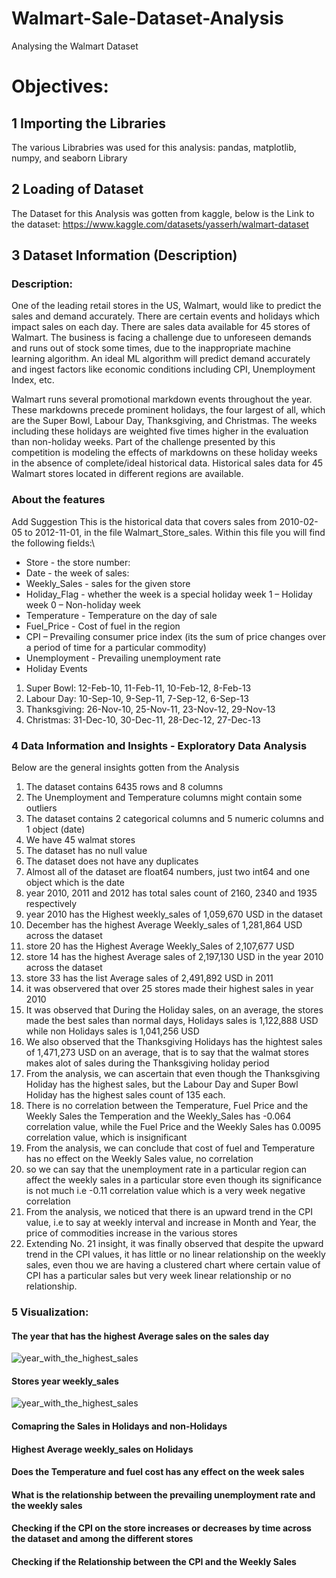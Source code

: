 # Walmart-Sale-Dataset-Analysis
Analysing the Walmart Dataset
# Objectives:
## 1 Importing the Libraries
The various Librabries was used for this analysis:
pandas, matplotlib, numpy, and seaborn Library

## 2 Loading of Dataset
The Dataset for this Analysis was gotten from kaggle, below is the Link to the dataset:
https://www.kaggle.com/datasets/yasserh/walmart-dataset

## 3 Dataset Information (Description)
### Description:
One of the leading retail stores in the US, Walmart, would like to predict the sales and demand accurately. There are certain events and holidays which impact sales on each day. There are sales data available for 45 stores of Walmart. The business is facing a challenge due to unforeseen demands and runs out of stock some times, due to the inappropriate machine learning algorithm. An ideal ML algorithm will predict demand accurately and ingest factors like economic conditions including CPI, Unemployment Index, etc.

Walmart runs several promotional markdown events throughout the year. These markdowns precede prominent holidays, the four largest of all, which are the Super Bowl, Labour Day, Thanksgiving, and Christmas. The weeks including these holidays are weighted five times higher in the evaluation than non-holiday weeks. Part of the challenge presented by this competition is modeling the effects of markdowns on these holiday weeks in the absence of complete/ideal historical data. Historical sales data for 45 Walmart stores located in different regions are available.

### About the features
Add Suggestion This is the historical data that covers sales from 2010-02-05 to 2012-11-01, in the file Walmart_Store_sales. Within this file you will find the following fields:\

* Store - the store number: 
* Date - the week of sales: 
* Weekly_Sales - sales for the given store
* Holiday_Flag - whether the week is a special holiday week 1 – Holiday week 0 – Non-holiday week
* Temperature - Temperature on the day of sale
* Fuel_Price - Cost of fuel in the region
* CPI – Prevailing consumer price index (its the sum of price changes over a period of time for a particular commodity)
* Unemployment - Prevailing unemployment rate
* Holiday Events
1. Super Bowl: 12-Feb-10, 11-Feb-11, 10-Feb-12, 8-Feb-13
2. Labour Day: 10-Sep-10, 9-Sep-11, 7-Sep-12, 6-Sep-13
3. Thanksgiving: 26-Nov-10, 25-Nov-11, 23-Nov-12, 29-Nov-13
4. Christmas: 31-Dec-10, 30-Dec-11, 28-Dec-12, 27-Dec-13

### 4 Data Information and Insights - Exploratory Data Analysis
Below are the general insights gotten from the Analysis 
  1. The dataset contains 6435 rows and 8 columns
  2. The Unemployment and Temperature columns might contain some outliers
  3. The dataset contains 2 categorical columns and 5 numeric columns and 1 object (date)
  4. We have 45 walmat stores
  5. The dataset has no null value
  6. The dataset does not have any duplicates
  7. Almost all of the dataset are float64 numbers, just two int64 and one object which is the date
  8. year 2010, 2011 and 2012 has total sales count of 2160, 2340 and 1935 respectively
  9. year 2010 has the Highest weekly_sales of 1,059,670 USD in the dataset
  10. December has the highest Average Weekly_sales of 1,281,864 USD across the dataset
  11. store 20 has the Highest Average Weekly_Sales of 2,107,677 USD
  12. store 14 has the highest Average sales of 2,197,130 USD  in the year 2010 across the dataset
  13. store 33 has the list Average sales of 2,491,892 USD in 2011
  14. it was observered that over 25 stores made their highest sales in year 2010
  15. It was observed that During the Holiday sales, on an average, the stores made the best sales than normal days, Holidays sales is 1,122,888 USD while non Holidays sales is 1,041,256 USD
  16. We also observed that the Thanksgiving Holidays has the hightest sales of 1,471,273 USD on an average, that is to say that the walmat stores makes alot of sales during the Thanksgiving holiday period
  17. From the analysis, we can ascertain that even though the Thanksgiving Holiday has the highest sales, but the Labour Day and Super Bowl Holiday has the highest sales count of 135 each.
  18. There is no correlation between the Temperature, Fuel Price and the Weekly Sales the Temperation and the Weekly_Sales has -0.064 correlation value, while the Fuel Price and the Weekly Sales has 0.0095 correlation value, which is insignificant
  19. From the analysis, we can conclude that cost of fuel and Temperature has no effect on the Weekly Sales value, no correlation
  20. so we can say that the unemployment rate in a particular region can affect the weekly sales in a particular store even though its significance is not much i.e -0.11 correlation value which is a very week negative correlation
  21. From the analysis, we noticed that there is an upward trend in the CPI value, i.e to say at weekly interval and increase in Month and Year, the price of commodities increase in the various stores
  22. Extending No. 21 insight, it was finally observed that despite the upward trend in the CPI values, it has little or no linear relationship on the weekly sales, even thou we are having a clustered chart where certain value of CPI has a particular sales but very week linear relationship or no relationship.

### 5 Visualization:
#### The year that has the highest Average sales on the sales day
![year_with_the_highest_sales](images/year_with_the_highest_sales.png)

#### Stores year weekly_sales
![year_with_the_highest_sales](images/year_with_the_highest_sales.png)
#### Comapring the Sales in Holidays and non-Holidays

#### Highest Average weekly_sales on Holidays

#### Does the Temperature and fuel cost has any effect on the week sales

#### What is the relationship between the prevailing unemployment rate and the weekly sales

#### Checking if the CPI on the store increases or decreases by time across the dataset and among the different stores

#### Checking if the Relationship between the CPI and the Weekly Sales


